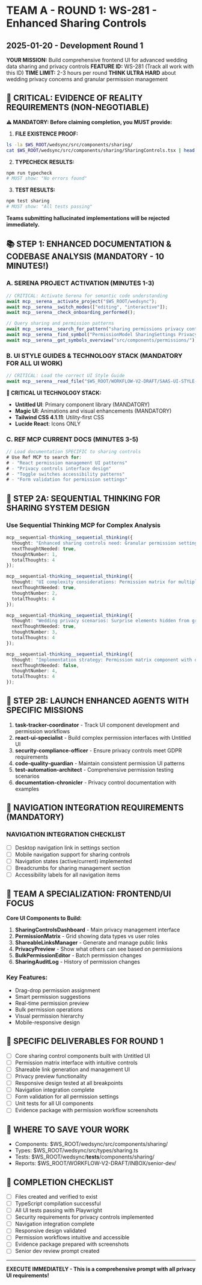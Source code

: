 # TEAM A - ROUND 1: WS-281 - Enhanced Sharing Controls
## 2025-01-20 - Development Round 1

**YOUR MISSION:** Build comprehensive frontend UI for advanced wedding data sharing and privacy controls
**FEATURE ID:** WS-281 (Track all work with this ID)
**TIME LIMIT:** 2-3 hours per round
**THINK ULTRA HARD** about wedding privacy concerns and granular permission management

## 🚨 CRITICAL: EVIDENCE OF REALITY REQUIREMENTS (NON-NEGOTIABLE)

**⚠️ MANDATORY: Before claiming completion, you MUST provide:**

1. **FILE EXISTENCE PROOF:**
```bash
ls -la $WS_ROOT/wedsync/src/components/sharing/
cat $WS_ROOT/wedsync/src/components/sharing/SharingControls.tsx | head -20
```

2. **TYPECHECK RESULTS:**
```bash
npm run typecheck
# MUST show: "No errors found"
```

3. **TEST RESULTS:**
```bash
npm test sharing
# MUST show: "All tests passing"
```

**Teams submitting hallucinated implementations will be rejected immediately.**

## 📚 STEP 1: ENHANCED DOCUMENTATION & CODEBASE ANALYSIS (MANDATORY - 10 MINUTES!)

### A. SERENA PROJECT ACTIVATION (MINUTES 1-3)
```typescript
// CRITICAL: Activate Serena for semantic code understanding
await mcp__serena__activate_project("$WS_ROOT/wedsync");
await mcp__serena__switch_modes(["editing", "interactive"]);
await mcp__serena__check_onboarding_performed();

// Query sharing and permission patterns
await mcp__serena__search_for_pattern("sharing permissions privacy controls access");
await mcp__serena__find_symbol("PermissionModel SharingSettings Privacy", "", true);
await mcp__serena__get_symbols_overview("src/components/permissions/");
```

### B. UI STYLE GUIDES & TECHNOLOGY STACK (MANDATORY FOR ALL UI WORK)
```typescript
// CRITICAL: Load the correct UI Style Guide
await mcp__serena__read_file("$WS_ROOT/WORKFLOW-V2-DRAFT/SAAS-UI-STYLE-GUIDE.md");
```

**🚨 CRITICAL UI TECHNOLOGY STACK:**
- **Untitled UI**: Primary component library (MANDATORY)
- **Magic UI**: Animations and visual enhancements (MANDATORY)
- **Tailwind CSS 4.1.11**: Utility-first CSS
- **Lucide React**: Icons ONLY

### C. REF MCP CURRENT DOCS (MINUTES 3-5)
```typescript
// Load documentation SPECIFIC to sharing controls
# Use Ref MCP to search for:
# - "React permission management UI patterns"
# - "Privacy controls interface design"
# - "Toggle switches accessibility patterns"
# - "Form validation for permission settings"
```

## 🧠 STEP 2A: SEQUENTIAL THINKING FOR SHARING SYSTEM DESIGN

### Use Sequential Thinking MCP for Complex Analysis
```typescript
mcp__sequential-thinking__sequential_thinking({
  thought: "Enhanced sharing controls need: Granular permission settings for different data types (guest lists, vendor info, photos, budget), role-based access for different user types (bride, groom, parents, wedding party), time-based sharing (pre-wedding vs post-wedding), public link sharing with expiration, vendor-specific data sharing permissions.",
  nextThoughtNeeded: true,
  thoughtNumber: 1,
  totalThoughts: 4
});

mcp__sequential-thinking__sequential_thinking({
  thought: "UI complexity considerations: Permission matrix for multiple data types and user roles, visual hierarchy for different sharing levels, intuitive toggle controls for quick changes, bulk permission management, sharing link generation interface, preview of what others can see.",
  nextThoughtNeeded: true,
  thoughtNumber: 2,
  totalThoughts: 4
});

mcp__sequential-thinking__sequential_thinking({
  thought: "Wedding privacy scenarios: Surprise elements hidden from groom/bride, vendor access limited to their specific information, family members with read-only access, wedding party with specific permissions, public website sharing vs private coordination data.",
  nextThoughtNeeded: true,
  thoughtNumber: 3,
  totalThoughts: 4
});

mcp__sequential-thinking__sequential_thinking({
  thought: "Implementation strategy: Permission matrix component with drag-drop functionality, smart defaults based on user roles, sharing preview modal, bulk action controls, animated feedback for permission changes, mobile-responsive permission management.",
  nextThoughtNeeded: false,
  thoughtNumber: 4,
  totalThoughts: 4
});
```

## 🚀 STEP 2B: LAUNCH ENHANCED AGENTS WITH SPECIFIC MISSIONS

1. **task-tracker-coordinator** - Track UI component development and permission workflows
2. **react-ui-specialist** - Build complex permission interfaces with Untitled UI
3. **security-compliance-officer** - Ensure privacy controls meet GDPR requirements
4. **code-quality-guardian** - Maintain consistent permission UI patterns
5. **test-automation-architect** - Comprehensive permission testing scenarios
6. **documentation-chronicler** - Privacy control documentation with examples

## 🧭 NAVIGATION INTEGRATION REQUIREMENTS (MANDATORY)

### NAVIGATION INTEGRATION CHECKLIST
- [ ] Desktop navigation link in settings section
- [ ] Mobile navigation support for sharing controls
- [ ] Navigation states (active/current) implemented
- [ ] Breadcrumbs for sharing management section
- [ ] Accessibility labels for all navigation items

## 🎯 TEAM A SPECIALIZATION: FRONTEND/UI FOCUS

**Core UI Components to Build:**

1. **SharingControlsDashboard** - Main privacy management interface
2. **PermissionMatrix** - Grid showing data types vs user roles
3. **ShareableLinksManager** - Generate and manage public links
4. **PrivacyPreview** - Show what others can see based on permissions
5. **BulkPermissionEditor** - Batch permission changes
6. **SharingAuditLog** - History of permission changes

### Key Features:
- Drag-drop permission assignment
- Smart permission suggestions
- Real-time permission preview
- Bulk permission operations
- Visual permission hierarchy
- Mobile-responsive design

## 🎯 SPECIFIC DELIVERABLES FOR ROUND 1
- [ ] Core sharing control components built with Untitled UI
- [ ] Permission matrix interface with intuitive controls
- [ ] Shareable link generation and management UI
- [ ] Privacy preview functionality
- [ ] Responsive design tested at all breakpoints
- [ ] Navigation integration complete
- [ ] Form validation for all permission settings
- [ ] Unit tests for all UI components
- [ ] Evidence package with permission workflow screenshots

## 💾 WHERE TO SAVE YOUR WORK
- Components: $WS_ROOT/wedsync/src/components/sharing/
- Types: $WS_ROOT/wedsync/src/types/sharing.ts
- Tests: $WS_ROOT/wedsync/__tests__/components/sharing/
- Reports: $WS_ROOT/WORKFLOW-V2-DRAFT/INBOX/senior-dev/

## 🏁 COMPLETION CHECKLIST
- [ ] Files created and verified to exist
- [ ] TypeScript compilation successful
- [ ] All UI tests passing with Playwright
- [ ] Security requirements for privacy controls implemented
- [ ] Navigation integration complete
- [ ] Responsive design validated
- [ ] Permission workflows intuitive and accessible
- [ ] Evidence package prepared with screenshots
- [ ] Senior dev review prompt created

---

**EXECUTE IMMEDIATELY - This is a comprehensive prompt with all privacy UI requirements!**
